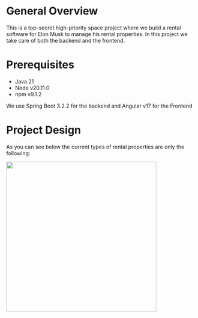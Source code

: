 # General Overview
This is a top-secret high-priority space project where we build a rental 
software for Elon Musk to manage his rental properties. In this project
we take care of both the backend and the frontend.

# Prerequisites
- Java 21
- Node v20.11.0
- npm v9.1.2

We use Spring Boot 3.2.2 for the backend and Angular v17 for the Frontend

# Project Design
As you can see below the current types of rental properties are only the following: <br> 

<img src='https://github.com/AhmadWehbe167/red-planet-rental/assets/69423138/a9059cd6-9fe6-49cc-abdb-f856e6a6a486' width='400'>

